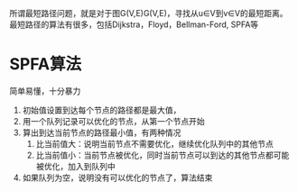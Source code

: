 所谓最短路径问题，就是对于图G(V,E)G(V,E)，寻找从u∈V到v∈V的最短距离。最短路径的算法有很多，包括Dijkstra，Floyd，Bellman-Ford, SPFA等



# SPFA算法

简单易懂，十分暴力

1. 初始值设置到达每个节点的路径都是最大值，
2. 用一个队列记录可以优化的节点，从第一个节点开始
3. 算出到达当前节点的路径最小值，有两种情况
   1. 比当前值大：说明当前节点不需要优化，继续优化队列中的其他节点
   2. 比当前值小：当前节点被优化，同时当前节点可以到达的其他节点都可能被优化，加入到队列中
4. 如果队列为空，说明没有可以优化的节点了，算法结束